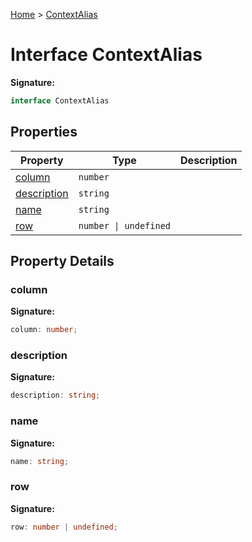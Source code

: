 [Home](../index.md) &gt; [ContextAlias](./contextalias.md)

# Interface ContextAlias

<b>Signature:</b>

```typescript
interface ContextAlias 
```

## Properties

|  Property | Type | Description |
|  --- | --- | --- |
|  [column](./contextalias.md#column-property) | `number` |  |
|  [description](./contextalias.md#description-property) | `string` |  |
|  [name](./contextalias.md#name-property) | `string` |  |
|  [row](./contextalias.md#row-property) | `number \| undefined` |  |

## Property Details

<a id="column-property"></a>

### column

<b>Signature:</b>

```typescript
column: number;
```

<a id="description-property"></a>

### description

<b>Signature:</b>

```typescript
description: string;
```

<a id="name-property"></a>

### name

<b>Signature:</b>

```typescript
name: string;
```

<a id="row-property"></a>

### row

<b>Signature:</b>

```typescript
row: number | undefined;
```
